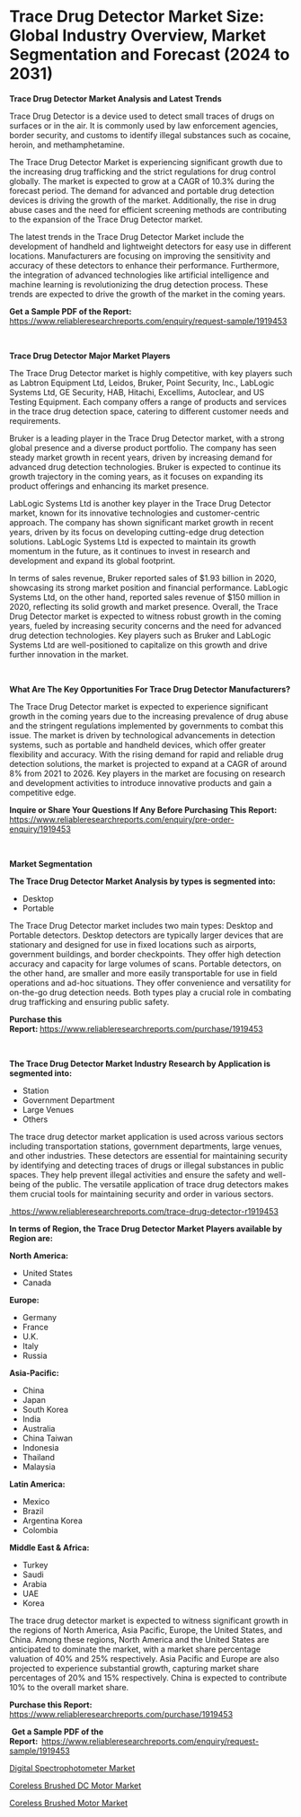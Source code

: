 <p><h1>Trace Drug Detector Market Size: Global Industry Overview, Market Segmentation and Forecast (2024 to 2031)</h1></p><p><strong>Trace Drug Detector Market Analysis and Latest Trends</strong></p>
<p><p>Trace Drug Detector is a device used to detect small traces of drugs on surfaces or in the air. It is commonly used by law enforcement agencies, border security, and customs to identify illegal substances such as cocaine, heroin, and methamphetamine.</p><p>The Trace Drug Detector Market is experiencing significant growth due to the increasing drug trafficking and the strict regulations for drug control globally. The market is expected to grow at a CAGR of 10.3% during the forecast period. The demand for advanced and portable drug detection devices is driving the growth of the market. Additionally, the rise in drug abuse cases and the need for efficient screening methods are contributing to the expansion of the Trace Drug Detector market.</p><p>The latest trends in the Trace Drug Detector Market include the development of handheld and lightweight detectors for easy use in different locations. Manufacturers are focusing on improving the sensitivity and accuracy of these detectors to enhance their performance. Furthermore, the integration of advanced technologies like artificial intelligence and machine learning is revolutionizing the drug detection process. These trends are expected to drive the growth of the market in the coming years.</p></p>
<p><strong>Get a Sample PDF of the Report:&nbsp;</strong> <a href="https://www.reliableresearchreports.com/enquiry/request-sample/1919453">https://www.reliableresearchreports.com/enquiry/request-sample/1919453</a></p>
<p>&nbsp;</p>
<p><strong>Trace Drug Detector Major Market Players</strong></p>
<p><p>The Trace Drug Detector market is highly competitive, with key players such as Labtron Equipment Ltd, Leidos, Bruker, Point Security, Inc., LabLogic Systems Ltd, GE Security, HAB, Hitachi, Excellims, Autoclear, and US Testing Equipment. Each company offers a range of products and services in the trace drug detection space, catering to different customer needs and requirements.</p><p>Bruker is a leading player in the Trace Drug Detector market, with a strong global presence and a diverse product portfolio. The company has seen steady market growth in recent years, driven by increasing demand for advanced drug detection technologies. Bruker is expected to continue its growth trajectory in the coming years, as it focuses on expanding its product offerings and enhancing its market presence.</p><p>LabLogic Systems Ltd is another key player in the Trace Drug Detector market, known for its innovative technologies and customer-centric approach. The company has shown significant market growth in recent years, driven by its focus on developing cutting-edge drug detection solutions. LabLogic Systems Ltd is expected to maintain its growth momentum in the future, as it continues to invest in research and development and expand its global footprint.</p><p>In terms of sales revenue, Bruker reported sales of $1.93 billion in 2020, showcasing its strong market position and financial performance. LabLogic Systems Ltd, on the other hand, reported sales revenue of $150 million in 2020, reflecting its solid growth and market presence. Overall, the Trace Drug Detector market is expected to witness robust growth in the coming years, fueled by increasing security concerns and the need for advanced drug detection technologies. Key players such as Bruker and LabLogic Systems Ltd are well-positioned to capitalize on this growth and drive further innovation in the market.</p></p>
<p>&nbsp;</p>
<p><strong>What Are The Key Opportunities For Trace Drug Detector Manufacturers?</strong></p>
<p><p>The Trace Drug Detector market is expected to experience significant growth in the coming years due to the increasing prevalence of drug abuse and the stringent regulations implemented by governments to combat this issue. The market is driven by technological advancements in detection systems, such as portable and handheld devices, which offer greater flexibility and accuracy. With the rising demand for rapid and reliable drug detection solutions, the market is projected to expand at a CAGR of around 8% from 2021 to 2026. Key players in the market are focusing on research and development activities to introduce innovative products and gain a competitive edge.</p></p>
<p><strong>Inquire or Share Your Questions If Any Before Purchasing This Report:</strong> <a href="https://www.reliableresearchreports.com/enquiry/pre-order-enquiry/1919453">https://www.reliableresearchreports.com/enquiry/pre-order-enquiry/1919453</a></p>
<p>&nbsp;</p>
<p><strong>Market Segmentation</strong></p>
<p><strong>The Trace Drug Detector Market Analysis by types is segmented into:</strong></p>
<p><ul><li>Desktop</li><li>Portable</li></ul></p>
<p><p>The Trace Drug Detector market includes two main types: Desktop and Portable detectors. Desktop detectors are typically larger devices that are stationary and designed for use in fixed locations such as airports, government buildings, and border checkpoints. They offer high detection accuracy and capacity for large volumes of scans. Portable detectors, on the other hand, are smaller and more easily transportable for use in field operations and ad-hoc situations. They offer convenience and versatility for on-the-go drug detection needs. Both types play a crucial role in combating drug trafficking and ensuring public safety.</p></p>
<p><strong>Purchase this Report:&nbsp;</strong><a href="https://www.reliableresearchreports.com/purchase/1919453">https://www.reliableresearchreports.com/purchase/1919453</a></p>
<p>&nbsp;</p>
<p><strong>The Trace Drug Detector Market Industry Research by Application is segmented into:</strong></p>
<p><ul><li>Station</li><li>Government Department</li><li>Large Venues</li><li>Others</li></ul></p>
<p><p>The trace drug detector market application is used across various sectors including transportation stations, government departments, large venues, and other industries. These detectors are essential for maintaining security by identifying and detecting traces of drugs or illegal substances in public spaces. They help prevent illegal activities and ensure the safety and well-being of the public. The versatile application of trace drug detectors makes them crucial tools for maintaining security and order in various sectors.</p></p>
<p><a href="https://www.reliableresearchreports.com/trace-drug-detector-r1919453">&nbsp;https://www.reliableresearchreports.com/trace-drug-detector-r1919453</a></p>
<p><strong>In terms of Region, the Trace Drug Detector Market Players available by Region are:</strong></p>
<p>
    <p> <strong> North America: </strong>
        <ul>
            <li>United States</li>
            <li>Canada</li>
        </ul>
        </p> 
    <p> <strong> Europe: </strong>
        <ul>
            <li>Germany</li>
            <li>France</li>
            <li>U.K.</li>
            <li>Italy</li>
            <li>Russia</li>
        </ul>
        </p> 
    <p> <strong> Asia-Pacific: </strong>
        <ul>
            <li>China</li>
            <li>Japan</li>
            <li>South Korea</li>
            <li>India</li>
            <li>Australia</li>
            <li>China Taiwan</li>
            <li>Indonesia</li>
            <li>Thailand</li>
            <li>Malaysia</li>
        </ul>
        </p> 
    <p> <strong> Latin America: </strong>
        <ul>
            <li>Mexico</li>
            <li>Brazil</li>
            <li>Argentina Korea</li>
            <li>Colombia</li>
        </ul>
        </p> 
    <p> <strong> Middle East & Africa: </strong>
        <ul>
            <li>Turkey</li>
            <li>Saudi</li>
            <li>Arabia</li>
            <li>UAE</li>
            <li>Korea</li>
        </ul>
    </p>
    </p>
<p><p>The trace drug detector market is expected to witness significant growth in the regions of North America, Asia Pacific, Europe, the United States, and China. Among these regions, North America and the United States are anticipated to dominate the market, with a market share percentage valuation of 40% and 25% respectively. Asia Pacific and Europe are also projected to experience substantial growth, capturing market share percentages of 20% and 15% respectively. China is expected to contribute 10% to the overall market share.</p></p>
<p><strong>Purchase this Report: </strong><a href="https://www.reliableresearchreports.com/purchase/1919453">https://www.reliableresearchreports.com/purchase/1919453</a></p>
<p>&nbsp;<strong>Get a Sample PDF of the Report:&nbsp;&nbsp;</strong><a href="https://www.reliableresearchreports.com/enquiry/request-sample/1919453">https://www.reliableresearchreports.com/enquiry/request-sample/1919453</a></p>
<p><strong></strong></p>
<p><p><a href="https://github.com/vregtldg37/Market-Research-Report-List-1/blob/main/digital-spectrophotometer-market.md">Digital Spectrophotometer Market</a></p><p><a href="https://github.com/rslnowrouzi/Market-Research-Report-List-1/blob/main/coreless-brushed-dc-motor-market.md">Coreless Brushed DC Motor Market</a></p><p><a href="https://github.com/syaifulanwaramsyori/Market-Research-Report-List-1/blob/main/coreless-brushed-motor-market.md">Coreless Brushed Motor Market</a></p></p>